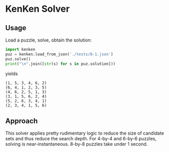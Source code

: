 # KenKen Solver

## Usage

Load a puzzle, solve, obtain the solution:

```python
import kenken
puz = kenken.load_from_json('./tests/6-1.json')
puz.solve()
print("\n".join([str(s) for s in puz.solution]))
```
yields
```
(1, 5, 3, 4, 6, 2)
(6, 4, 1, 2, 3, 5)
(4, 6, 2, 5, 1, 3)
(3, 1, 5, 6, 2, 4)
(5, 2, 6, 3, 4, 1)
(2, 3, 4, 1, 5, 6)
```

## Approach

This solver applies pretty rudimentary logic to reduce the size of candidate
sets and thus reduce the search depth. For 4-by-4 and 6-by-6 puzzles, solving is
near-instantaneous. 8-by-8 puzzles take under 1 second.
